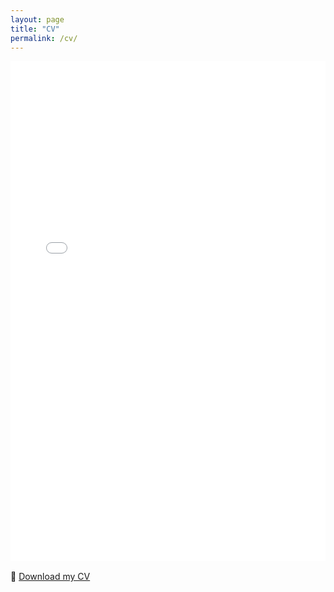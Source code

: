 ```yaml
---
layout: page
title: "CV"
permalink: /cv/
---
```


<iframe src="/assets/Mehrdad_Mohammadi_CV.pdf" width="100%" height="800px" style="border: none;">
  This browser does not support PDFs. Please download the PDF to view it:
  <a href="/assets/CV.pdf">Download PDF</a>.
</iframe>

<p style="margin-top: 1rem;">
  📄 <a href="/assets/CV.pdf" download>Download my CV</a>
</p>
